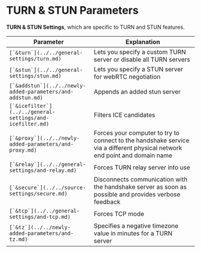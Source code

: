 # TURN & STUN Parameters

**TURN & STUN Settings**, which are specific to TURN and STUN features.

| Parameter                                                     | Explanation                                                                                                                |
| ------------------------------------------------------------- | -------------------------------------------------------------------------------------------------------------------------- |
| ``[`&turn`](../../general-settings/turn.md)``                 | Lets you specify a custom TURN server or disable all TURN servers                                                          |
| ``[`&stun`](../../general-settings/stun.md)``                 | Lets you specify a STUN server for webRTC negotiation                                                                      |
| ``[`&addstun`](../../newly-added-parameters/and-addstun.md)`` | Appends an added stun server                                                                                               |
| ``[`&icefilter`](../../general-settings/and-icefilter.md)``   | Filters ICE candidates                                                                                                     |
| ``[`&proxy`](../../newly-added-parameters/and-proxy.md)``     | Forces your computer to try to connect to the handshake service via a different physical network end point and domain name |
| ``[`&relay`](../../general-settings/and-relay.md)``           | Forces TURN relay server into use                                                                                          |
| ``[`&secure`](../../source-settings/secure.md)``              | Disconnects communication with the handshake server as soon as possible and provides verbose feedback                      |
| ``[`&tcp`](../../general-settings/and-tcp.md)``               | Forces TCP mode                                                                                                            |
| ``[`&tz`](../../newly-added-parameters/and-tz.md)``           | Specifies a negative timezone value in minutes for a TURN server                                                           |
